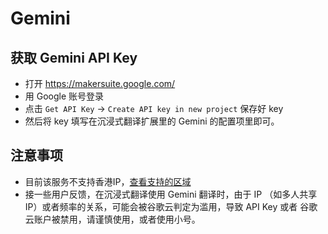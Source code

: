 # Gemini

## 获取 Gemini API Key

- 打开 https://makersuite.google.com/
- 用 Google 账号登录
- 点击 `Get API Key` -> `Create API key in new project` 保存好 key
- 然后将 key 填写在沉浸式翻译扩展里的 Gemini 的配置项里即可。

## 注意事项

- 目前该服务不支持香港IP，[查看支持的区域](https://ai.google.dev/available_regions)
- 接一些用户反馈，在沉浸式翻译使用 Gemini 翻译时，由于 IP （如多人共享 IP）或者频率的关系，可能会被谷歌云判定为滥用，导致 API Key 或者 谷歌云账户被禁用，请谨慎使用，或者使用小号。
